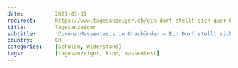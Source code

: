 ```yaml
---
date:          2021-03-31
redirect:      https://www.tagesanzeiger.ch/ein-dorf-stellt-sich-quer-619339819398
title:         Tagesanzeiger
subtitle:      'Corona-Massentests in Graubünden – Ein Dorf stellt sich quer'
country:       CH
categories:    [Schulen, Widerstand]
tags:          [tagesanzeiger, kind, massentest]
---
```

